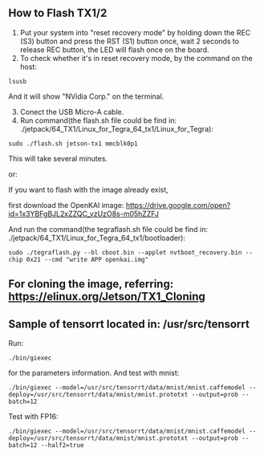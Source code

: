 ## How to Flash TX1/2
1. Put your system into "reset recovery mode" by holding down the REC (S3)
      button and press the RST (S1) button once, wait 2 seconds to release REC button, 
      the LED will flash once on the board.
2. To check whether it's in reset recovery mode, by the command on the host:
```
lsusb
```
And it will show "NVidia Corp." on the terminal.

3. Conect the USB Micro-A cable.
4. Run command(the flash.sh file could be find in: ./jetpack/64_TX1/Linux_for_Tegra_64_tx1/Linux_for_Tegra):
```
sudo ./flash.sh jetson-tx1 mmcblk0p1
```
This will take several minutes.

or:

If you want to flash with the image already exist, 

first download the OpenKAI image:  https://drive.google.com/open?id=1x3YBFgBJL2xZZQC_vzUzO8s-m05hZZFJ

And run the command(the tegraflash.sh file could be find in: ./jetpack/64_TX1/Linux_for_Tegra_64_tx1/bootloader):
```
sudo ./tegraflash.py --bl cboot.bin --applet nvtboot_recovery.bin --chip 0x21 --cmd "write APP openkai.img"
```

## For cloning the image, referring: https://elinux.org/Jetson/TX1_Cloning

## Sample of tensorrt located in: /usr/src/tensorrt
Run:
```
./bin/giexec
```
for the parameters information. And test with mnist:
```
./bin/giexec --model=/usr/src/tensorrt/data/mnist/mnist.caffemodel --deploy=/usr/src/tensorrt/data/mnist/mnist.prototxt --output=prob --batch=12
```
Test with FP16:
```
./bin/giexec --model=/usr/src/tensorrt/data/mnist/mnist.caffemodel --deploy=/usr/src/tensorrt/data/mnist/mnist.prototxt --output=prob --batch=12 --half2=true
```
